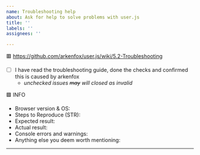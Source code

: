 ```yaml
---
name: Troubleshooting help
about: Ask for help to solve problems with user.js
title: ''
labels: ''
assignees: ''

---
```


<!--

Issues will be closed as invalid if you do not troubleshoot first, or if you ignore the steps in the template.

We do not support forks or no-longer supported releases.

-->


🟥 https://github.com/arkenfox/user.js/wiki/5.2-Troubleshooting
- [ ] I have read the troubleshooting guide, done the checks and confirmed this is caused by arkenfox
   - _unchecked issues ~~may~~ will closed as invalid_

🟪 INFO
  - Browser version & OS:
  - Steps to Reproduce (STR):
  - Expected result:
  - Actual result:
  - Console errors and warnings:
  - Anything else you deem worth mentioning:

---
